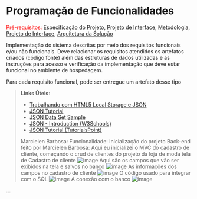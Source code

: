 # Programação de Funcionalidades

<span style="color:red">Pré-requisitos: <a href="2-Especificação do Projeto.md"> Especificação do Projeto</a></span>, <a href="3-Projeto de Interface.md"> Projeto de Interface</a>, <a href="4-Metodologia.md"> Metodologia</a>, <a href="3-Projeto de Interface.md"> Projeto de Interface</a>, <a href="5-Arquitetura da Solução.md"> Arquitetura da Solução</a>

Implementação do sistema descritas por meio dos requisitos funcionais e/ou não funcionais. Deve relacionar os requisitos atendidos os artefatos criados (código fonte) além das estruturas de dados utilizadas e as instruções para acesso e verificação da implementação que deve estar funcional no ambiente de hospedagem.

Para cada requisito funcional, pode ser entregue um artefato desse tipo

> **Links Úteis**:
>
> - [Trabalhando com HTML5 Local Storage e JSON](https://www.devmedia.com.br/trabalhando-com-html5-local-storage-e-json/29045)
> - [JSON Tutorial](https://www.w3resource.com/JSON)
> - [JSON Data Set Sample](https://opensource.adobe.com/Spry/samples/data_region/JSONDataSetSample.html)
> - [JSON - Introduction (W3Schools)](https://www.w3schools.com/js/js_json_intro.asp)
> - [JSON Tutorial (TutorialsPoint)](https://www.tutorialspoint.com/json/index.htm)
> 
> Marcielen Barbosa: Funcionalidade:
Inicialização do projeto Back-end feito por Marcielen Barbosa:
Aqui eu inicializei o MVC do cadastro de cliente, começando o crud de clientes do projeto da loja de moda
tela de Cadastro de cliente
![image](https://user-images.githubusercontent.com/80776887/228098383-ac574269-1730-49da-bbbf-a2269ca03a85.png)
Aqui são os campos que vão ser exibidos na tela e salvos no banco 
![image](https://user-images.githubusercontent.com/80776887/229657451-0b4e58c4-0fd2-4c05-86ef-06b5ab6a89fe.png)
As informações dos campos no cadastro de cliente 
![image](https://user-images.githubusercontent.com/80776887/229657711-832c7222-0af6-4f84-893e-689cfe34c91c.png)
O código usado para integrar com o SQL
![image](https://user-images.githubusercontent.com/80776887/229657810-c8504f37-a9b8-4768-b5ac-cd43c793a1b4.png)
A conexão com o banco
![image](https://user-images.githubusercontent.com/80776887/229657897-4c049863-9a5b-40b0-86eb-ed2ff23f9dcc.png)

...
